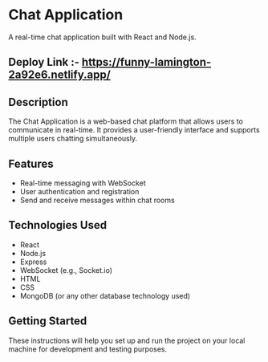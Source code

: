 # Chat Application

A real-time chat application built with React and Node.js.
## Deploy Link :- https://funny-lamington-2a92e6.netlify.app/
## Description

The Chat Application is a web-based chat platform that allows users to communicate in real-time. It provides a user-friendly interface and supports multiple users chatting simultaneously.

## Features

- Real-time messaging with WebSocket
- User authentication and registration
- Send and receive messages within chat rooms

## Technologies Used

- React
- Node.js
- Express
- WebSocket (e.g., Socket.io)
- HTML
- CSS
- MongoDB (or any other database technology used)

## Getting Started

These instructions will help you set up and run the project on your local machine for development and testing purposes.
